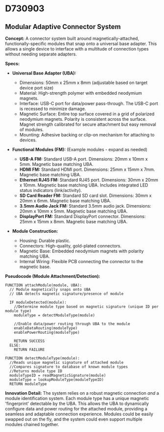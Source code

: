 # D730903

## Modular Adaptive Connector System

**Concept:** A connector system built around magnetically-attached, functionally-specific modules that snap onto a universal base adapter. This allows a single device to interface with a multitude of connection types without needing separate adapters.

**Specs:**

*   **Universal Base Adapter (UBA):**
    *   Dimensions: 50mm x 25mm x 8mm (adjustable based on target device port size)
    *   Material: High-strength polymer with embedded neodymium magnets.
    *   Interface:  USB-C port for data/power pass-through. The USB-C port is recessed to minimize damage.
    *   Magnetic Surface: Entire top surface covered in a grid of polarized neodymium magnets. Polarity is consistent across the surface. Magnet strength calibrated for secure attachment but easy removal of modules.
    *   Mounting: Adhesive backing or clip-on mechanism for attaching to devices.

*   **Functional Modules (FM):** (Example modules - expand as needed)
    *   **USB-A FM:**  Standard USB-A port. Dimensions: 20mm x 10mm x 5mm. Magnetic base matching UBA.
    *   **HDMI FM:** Standard HDMI port. Dimensions: 25mm x 15mm x 7mm. Magnetic base matching UBA.
    *   **Ethernet RJ45 FM:** Standard RJ45 port. Dimensions: 30mm x 20mm x 10mm. Magnetic base matching UBA. Includes integrated LED status indicators (link/activity).
    *   **SD Card Reader FM:** Standard SD card slot. Dimensions: 30mm x 20mm x 6mm. Magnetic base matching UBA.
    *   **3.5mm Audio Jack FM:** Standard 3.5mm audio jack. Dimensions: 20mm x 10mm x 5mm. Magnetic base matching UBA.
    *   **DisplayPort FM:** Standard DisplayPort connector. Dimensions: 25mm x 15mm x 8mm. Magnetic base matching UBA.

*   **Module Construction:**
    *   Housing: Durable plastic.
    *   Connectors: High-quality, gold-plated connectors.
    *   Magnetic Base: Embedded neodymium magnets with polarity matching UBA.
    *   Internal Wiring: Flexible PCB connecting the connector to the magnetic base.

**Pseudocode (Module Attachment/Detection):**

```
FUNCTION attachModule(module, UBA):
  // Module magnetically snaps onto UBA
  // UBA detects magnetic signature/presence of module

  IF moduleDetected(module):
    //Determine module type based on magnetic signature (unique ID per module type)
    moduleType = detectModuleType(module)

    //Enable data/power routing through UBA to the module
    enableDataRouting(moduleType)
    enablePowerRouting(moduleType)

    RETURN SUCCESS
  ELSE:
    RETURN FAILURE

FUNCTION detectModuleType(module):
  //Reads unique magnetic signature of attached module
  //Compares signature to database of known module types
  //Returns module type ID
  moduleTypeID = readMagneticSignature(module)
  moduleType = lookupModuleType(moduleTypeID)
  RETURN moduleType

```

**Innovation Detail:**  The system relies on a robust magnetic connection *and* a module identification system. Each module type has a unique magnetic 'fingerprint' detectable by the UBA. This allows the UBA to dynamically configure data and power routing for the attached module, providing a seamless and adaptable connection experience. Modules could be easily swapped out on the fly, and the system could even support multiple modules chained together.